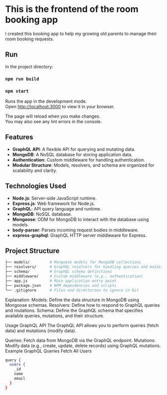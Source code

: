 # This is the frontend of the room booking app

I created this booking app to help my growing old parents to manage their room booking requests.

## Run

In the project directory:

### `npm run build`

### `npm start`

Runs the app in the development mode.\
Open [http://localhost:3000](http://localhost:3000) to view it in your browser.

The page will reload when you make changes.\
You may also see any lint errors in the console.

## Features

- **GraphQL API**: A flexible API for querying and mutating data.
- **MongoDB**: A NoSQL database for storing application data.
- **Authentication**: Custom middleware for handling authentication.
- **Modular Structure**: Models, resolvers, and schema are organized for scalability and clarity.

## Technologies Used

- **Node.js**: Server-side JavaScript runtime.
- **Express.js**: Web framework for Node.js.
- **GraphQL**: API query language and runtime.
- **MongoDB**: NoSQL database.
- **Mongoose**: ODM for MongoDB to interact with the database using models.
- **body-parser**: Parses incoming request bodies in middleware.
- **express-graphql**: GraphQL HTTP server middleware for Express.

## Project Structure

```bash
├── models/         # Mongoose models for MongoDB collections
├── resolvers/      # GraphQL resolvers for handling queries and mutations
├── schema/         # GraphQL schema definitions
├── middleware/     # Custom middleware (e.g., authentication)
├── app.js          # Main application entry point
├── package.json    # NPM dependencies and scripts
└── .gitignore      # Files and directories to ignore in Git
```

Explanation:
Models: Define the data structure in MongoDB using Mongoose schemas.
Resolvers: Define how to respond to GraphQL queries and mutations.
Schema: Define the GraphQL schema that specifies available queries, mutations, and their structure.

Usage
GraphQL API
The GraphQL API allows you to perform queries (fetch data) and mutations (modify data).

Queries: Fetch data from MongoDB via the GraphQL endpoint.
Mutations: Modify data (e.g., create, update, delete records) using GraphQL mutations.
Example GraphQL Queries
Fetch All Users

```bash
query {
  users {
    _id
    name
    email
  }
}
```
